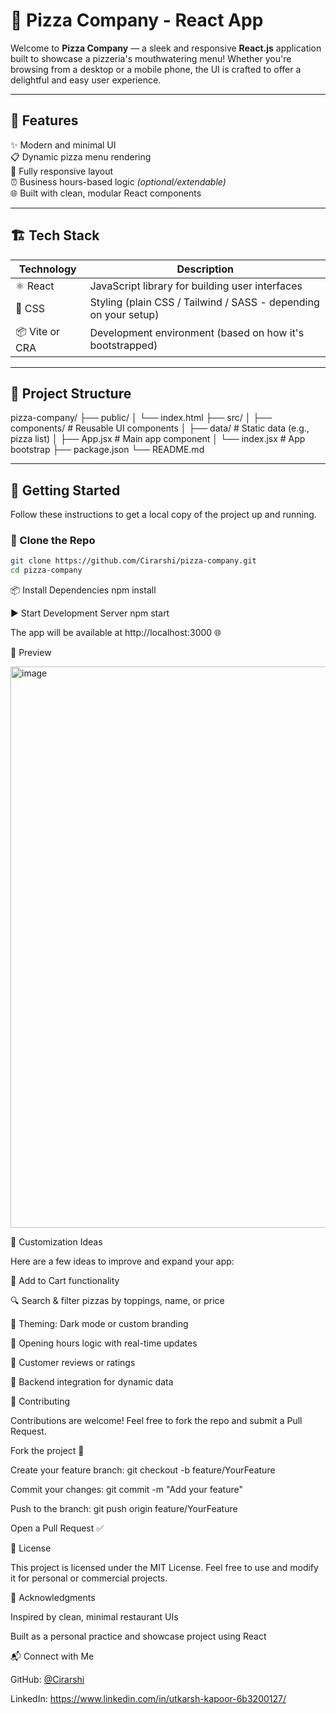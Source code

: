# 🍕 Pizza Company - React App

Welcome to **Pizza Company** — a sleek and responsive **React.js** application built to showcase a pizzeria's mouthwatering menu! Whether you're browsing from a desktop or a mobile phone, the UI is crafted to offer a delightful and easy user experience.

---

## 🧩 Features

✨ Modern and minimal UI  
📋 Dynamic pizza menu rendering  
📱 Fully responsive layout  
⏰ Business hours-based logic *(optional/extendable)*  
🌐 Built with clean, modular React components  

---

## 🏗️ Tech Stack

| Technology | Description |
|------------|-------------|
| ⚛️ React   | JavaScript library for building user interfaces |
| 🎨 CSS     | Styling (plain CSS / Tailwind / SASS - depending on your setup) |
| 📦 Vite or CRA | Development environment (based on how it's bootstrapped) |

---

## 📂 Project Structure

pizza-company/
├── public/
│ └── index.html
├── src/
│ ├── components/ # Reusable UI components
│ ├── data/ # Static data (e.g., pizza list)
│ ├── App.jsx # Main app component
│ └── index.jsx # App bootstrap
├── package.json
└── README.md


---

## 🚀 Getting Started

Follow these instructions to get a local copy of the project up and running.

### 🔁 Clone the Repo

```bash
git clone https://github.com/Cirarshi/pizza-company.git
cd pizza-company
```

📦 Install Dependencies
npm install

▶️ Start Development Server
npm start

The app will be available at http://localhost:3000
 🌐

📸 Preview

<img width="1896" height="898" alt="image" src="https://github.com/user-attachments/assets/9a6432ac-3cfb-4ce2-9a14-db587aa72693" />


🌟 Customization Ideas

Here are a few ideas to improve and expand your app:

🛒 Add to Cart functionality

🔍 Search & filter pizzas by toppings, name, or price

🌈 Theming: Dark mode or custom branding

📆 Opening hours logic with real-time updates

💬 Customer reviews or ratings

🔌 Backend integration for dynamic data

🤝 Contributing

Contributions are welcome! Feel free to fork the repo and submit a Pull Request.

Fork the project 🍴

Create your feature branch: git checkout -b feature/YourFeature

Commit your changes: git commit -m "Add your feature"

Push to the branch: git push origin feature/YourFeature

Open a Pull Request ✅

📄 License

This project is licensed under the MIT License.
Feel free to use and modify it for personal or commercial projects.

🙌 Acknowledgments

Inspired by clean, minimal restaurant UIs

Built as a personal practice and showcase project using React

📬 Connect with Me

GitHub: [@Cirarshi](https://github.com/Cirarshi)

LinkedIn: https://www.linkedin.com/in/utkarsh-kapoor-6b3200127/

